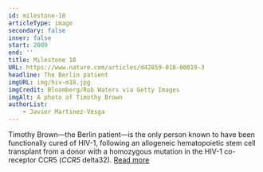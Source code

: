 ```yaml
---
id: milestone-18
articleType: image
secondary: false
inner: false
start: 2009 
end: ''
title: Milestone 18
URL: https://www.nature.com/articles/d42859-018-00019-3
headline: The Berlin patient
imgURL: img/hiv-m18.jpg
imgCredit: Bloomberg/Rob Waters via Getty Images
imgAlt: A photo of Timothy Brown
authorList:
    - Javier Martinez-Vesga
---
```

Timothy Brown—the Berlin patient—is the only person known to have been functionally cured of HIV-1, following an allogeneic hematopoietic stem cell transplant from a donor with a homozygous mutation in the HIV-1 co-receptor CCR5 (<em>CCR5</em> delta32). <a href="https://www.nature.com/articles/d42859-018-00019-3">Read more</a>